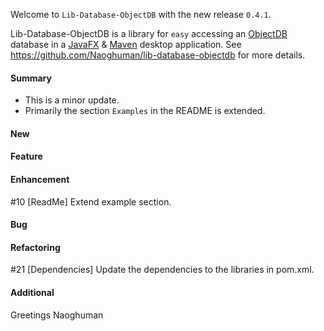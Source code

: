 Welcome to `Lib-Database-ObjectDB` with the new release `0.4.1`.

Lib-Database-ObjectDB is a library for `easy` accessing an [ObjectDB] database in 
a [JavaFX] &amp; [Maven] desktop application. See https://github.com/Naoghuman/lib-database-objectdb 
for more details.


#### Summary
* This is a minor update.
* Primarily the section `Examples` in the README is extended.



#### New



#### Feature



#### Enhancement
#10 [ReadMe] Extend example section.



#### Bug



#### Refactoring
#21 [Dependencies] Update the dependencies to the libraries in pom.xml.



#### Additional



Greetings
Naoghuman



[//]: # (Issues which will be integrated in this release)



[//]: # (Links)
[JavaFX]:http://docs.oracle.com/javase/8/javase-clienttechnologies.htm
[Maven]:http://maven.apache.org/
[ObjectDB]:http://www.objectdb.com/
